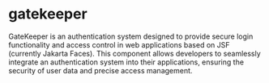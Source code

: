 # gatekeeper
GateKeeper is an authentication system designed to provide secure login functionality and access control in web applications based on JSF (currently Jakarta Faces). This component allows developers to seamlessly integrate an authentication system into their applications, ensuring the security of user data and precise access management.
